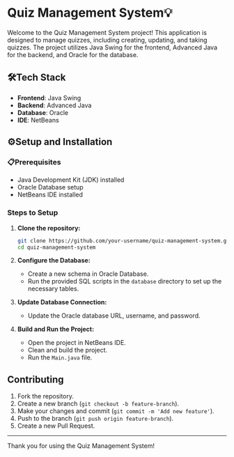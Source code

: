 # Quiz Management System💡

Welcome to the Quiz Management System project! This application is designed to manage quizzes, including creating, updating, and taking quizzes. The project utilizes Java Swing for the frontend, Advanced Java for the backend, and Oracle for the database.

## 🛠️Tech Stack

- **Frontend**: Java Swing
- **Backend**: Advanced Java
- **Database**: Oracle
- **IDE**: NetBeans

## ⚙️Setup and Installation

### 📋Prerequisites

- Java Development Kit (JDK) installed
- Oracle Database setup
- NetBeans IDE installed

### Steps to Setup

1. **Clone the repository:**
    ```bash
    git clone https://github.com/your-username/quiz-management-system.git
    cd quiz-management-system
    ```

2. **Configure the Database:**
    - Create a new schema in Oracle Database.
    - Run the provided SQL scripts in the `database` directory to set up the necessary tables.

3. **Update Database Connection:**
    - Update the Oracle database URL, username, and password.

4. **Build and Run the Project:**
    - Open the project in NetBeans IDE.
    - Clean and build the project.
    - Run the `Main.java` file.

## Contributing
1. Fork the repository.
2. Create a new branch (`git checkout -b feature-branch`).
3. Make your changes and commit (`git commit -m 'Add new feature'`).
4. Push to the branch (`git push origin feature-branch`).
5. Create a new Pull Request.

---

Thank you for using the Quiz Management System!
